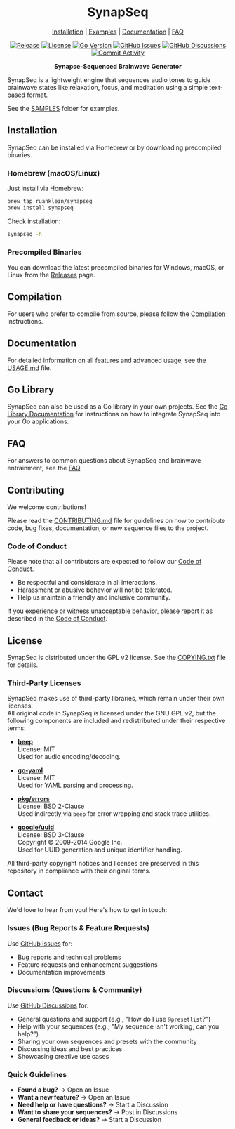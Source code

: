 <h1 align="center">SynapSeq</h1>

<p align="center">
  <a href="#installation">Installation</a> |
  <a href="samples/README.md">Examples</a> |
  <a href="docs/USAGE.md">Documentation</a> |
  <a href="docs/FAQ.md">FAQ</a>
</p>

<p align="center">
  <a href="https://github.com/ruanklein/synapseq/releases/latest"><img src="https://img.shields.io/github/v/release/ruanklein/synapseq?style=flat-square&color=blue" alt="Release"></a>
  <a href="COPYING.txt"><img src="https://img.shields.io/badge/license-GPL%20v2-blue.svg?style=flat-square" alt="License"></a>
  <a href="go.mod"><img src="https://img.shields.io/github/go-mod/go-version/ruanklein/synapseq?style=flat-square&color=00ADD8" alt="Go Version"></a>
  <a href="https://github.com/ruanklein/synapseq/issues"><img src="https://img.shields.io/github/issues/ruanklein/synapseq?style=flat-square" alt="GitHub Issues"></a>
  <a href="https://github.com/ruanklein/synapseq/discussions"><img src="https://img.shields.io/github/discussions/ruanklein/synapseq?style=flat-square&color=orange" alt="GitHub Discussions"></a>
  <a href="https://github.com/ruanklein/synapseq/commits"><img src="https://img.shields.io/github/commit-activity/m/ruanklein/synapseq?style=flat-square&color=purple" alt="Commit Activity"></a>
</p>

<p align="center"><strong>Synapse-Sequenced Brainwave Generator</strong></p>

SynapSeq is a lightweight engine that sequences audio tones to guide brainwave states like relaxation, focus, and meditation using a simple text-based format.

See the [SAMPLES](samples/README.md) folder for examples.

## Installation

SynapSeq can be installed via Homebrew or by downloading precompiled binaries.

### Homebrew (macOS/Linux)

Just install via Homebrew:

```bash
brew tap ruanklein/synapseq
brew install synapseq
```

Check installation:

```bash
synapseq -h
```

### Precompiled Binaries

You can download the latest precompiled binaries for Windows, macOS, or Linux from the [Releases](https://github.com/ruanklein/synapseq/releases/latest) page.

## Compilation

For users who prefer to compile from source, please follow the [Compilation](docs/COMPILE.md) instructions.

## Documentation

For detailed information on all features and advanced usage, see the [USAGE.md](docs/USAGE.md) file.

## Go Library

SynapSeq can also be used as a Go library in your own projects. See the [Go Library Documentation](https://pkg.go.dev/github.com/ruanklein/synapseq/v3/core) for instructions on how to integrate SynapSeq into your Go applications.

## FAQ

For answers to common questions about SynapSeq and brainwave entrainment, see the [FAQ](docs/FAQ.md).

## Contributing

We welcome contributions!

Please read the [CONTRIBUTING.md](CONTRIBUTING.md) file for guidelines on how to contribute code, bug fixes, documentation, or new sequence files to the project.

### Code of Conduct

Please note that all contributors are expected to follow our [Code of Conduct](CODE_OF_CONDUCT.md).

- Be respectful and considerate in all interactions.
- Harassment or abusive behavior will not be tolerated.
- Help us maintain a friendly and inclusive community.

If you experience or witness unacceptable behavior, please report it as described in the [Code of Conduct](CODE_OF_CONDUCT.md).

## License

SynapSeq is distributed under the GPL v2 license. See the [COPYING.txt](COPYING.txt) file for details.

### Third-Party Licenses

SynapSeq makes use of third-party libraries, which remain under their own licenses.  
All original code in SynapSeq is licensed under the GNU GPL v2, but the following components are included and redistributed under their respective terms:

- **[beep](https://github.com/gopxl/beep)**  
  License: MIT  
  Used for audio encoding/decoding.

- **[go-yaml](https://github.com/goccy/go-yaml)**  
  License: MIT  
  Used for YAML parsing and processing.

- **[pkg/errors](https://github.com/pkg/errors)**  
  License: BSD 2-Clause  
  Used indirectly via `beep` for error wrapping and stack trace utilities.

- **[google/uuid](https://github.com/google/uuid)**  
  License: BSD 3-Clause  
  Copyright © 2009-2014 Google Inc.  
  Used for UUID generation and unique identifier handling.

All third-party copyright notices and licenses are preserved in this repository in compliance with their original terms.

## Contact

We'd love to hear from you! Here's how to get in touch:

### Issues (Bug Reports & Feature Requests)

Use [GitHub Issues](https://github.com/ruanklein/synapseq/issues) for:

- Bug reports and technical problems
- Feature requests and enhancement suggestions
- Documentation improvements

### Discussions (Questions & Community)

Use [GitHub Discussions](https://github.com/ruanklein/synapseq/discussions) for:

- General questions and support (e.g., "How do I use `@presetlist`?")
- Help with your sequences (e.g., "My sequence isn't working, can you help?")
- Sharing your own sequences and presets with the community
- Discussing ideas and best practices
- Showcasing creative use cases

### Quick Guidelines

- **Found a bug?** → Open an Issue
- **Want a new feature?** → Open an Issue
- **Need help or have questions?** → Start a Discussion
- **Want to share your sequences?** → Post in Discussions
- **General feedback or ideas?** → Start a Discussion
